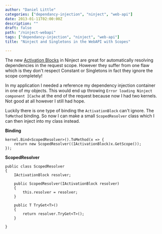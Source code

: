 ```yaml
---
author: "Daniel Little"
categories: ["dependancy-injection", "ninject", "web-api"]
date: 2013-01-11T02:00:00Z
description: ""
draft: false
path: "/ninject-webapi"
tags: ["dependancy-injection", "ninject", "web-api"]
title: "Ninject and Singletons in the WebAPI with Scopes"

---
```


The new [Activation Blocks](https://www.planetgeek.ch/2012/04/23/future-of-activation-blocks/#more-3392) in Ninject are great for automatically resolving dependencies in the request scope. However they suffer from one flaw which is they don't respect Constant or Singletons in fact they ignore the scope completely!

In my application I needed a reference my dependency injection container in one of my objects. This would end up throwing `Error loading Ninject component ICache` at the end of the request because now I had two kernels. Not good at all however I still had hope.

Luckily there is one type of binding the `ActivationBlock` can't ignore. The `ToMethod` binding. So now I can make a small `ScopedResolver` class which I can then inject into my class instead.

**Binding**


    kernel.Bind<ScopedResolver>().ToMethod(x => {
        return new ScopedResolver((IActivationBlock)x.GetScope());
    });

**ScopedResolver**


	public class ScopedResolver
	{
		IActivationBlock resolver;

		public ScopedResolver(IActivationBlock resolver)
		{
			this.resolver = resolver;
		}

		public T TryGet<T>()
		{
			return resolver.TryGet<T>();
		}

	}